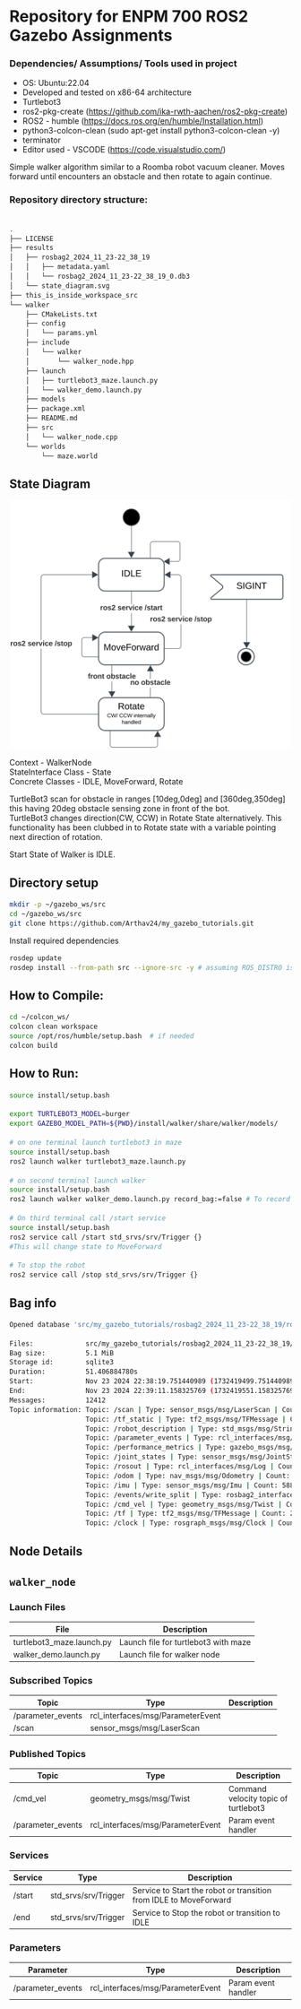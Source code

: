 # Repository for ENPM 700 ROS2 Gazebo Assignments

### Dependencies/ Assumptions/ Tools used in project

- OS: Ubuntu:22.04
- Developed and tested on x86-64 architecture
- Turtlebot3
- ros2-pkg-create (https://github.com/ika-rwth-aachen/ros2-pkg-create)
- ROS2 - humble (https://docs.ros.org/en/humble/Installation.html)
- python3-colcon-clean (sudo apt-get install python3-colcon-clean -y)
- terminator
- Editor used - VSCODE (https://code.visualstudio.com/)

Simple walker algorithm similar to a Roomba robot vacuum cleaner. Moves forward until encounters an obstacle and then
rotate to again continue.

### Repository directory structure:

```bash

.
├── LICENSE
├── results
│   ├── rosbag2_2024_11_23-22_38_19
│   │   ├── metadata.yaml
│   │   └── rosbag2_2024_11_23-22_38_19_0.db3
│   └── state_diagram.svg
├── this_is_inside_workspace_src
└── walker
    ├── CMakeLists.txt
    ├── config
    │   └── params.yml
    ├── include
    │   └── walker
    │       └── walker_node.hpp
    ├── launch
    │   ├── turtlebot3_maze.launch.py
    │   └── walker_demo.launch.py
    ├── models
    ├── package.xml
    ├── README.md
    ├── src
    │   └── walker_node.cpp
    └── worlds
        └── maze.world

```

## State Diagram

![image](https://github.com/Arthav24/my_gazebo_tutorials/blob/working_with_gazebo/results/state_diagram.svg)

Context - WalkerNode<br>
StateInterface Class - State<br>
Concrete Classes - IDLE, MoveForward, Rotate

TurtleBot3 scan for obstacle in ranges [10deg,0deg] and [360deg,350deg] this having 20deg obstacle sensing zone in front
of the bot.
<br>
TurtleBot3 changes direction(CW, CCW) in Rotate State alternatively. This functionality has been clubbed in to Rotate
state with a variable pointing next direction of rotation.

Start State of Walker is IDLE.

## Directory setup

``` bash
mkdir -p ~/gazebo_ws/src
cd ~/gazebo_ws/src
git clone https://github.com/Arthav24/my_gazebo_tutorials.git
```

Install required dependencies

``` bash 
rosdep update
rosdep install --from-path src --ignore-src -y # assuming ROS_DISTRO is set to humble
```

## How to Compile:

```bash
cd ~/colcon_ws/
colcon clean workspace
source /opt/ros/humble/setup.bash  # if needed
colcon build
```

## How to Run:

```bash
source install/setup.bash

export TURTLEBOT3_MODEL=burger
export GAZEBO_MODEL_PATH=${PWD}/install/walker/share/walker/models/

# on one terminal launch turtlebot3 in maze
source install/setup.bash
ros2 launch walker turtlebot3_maze.launch.py

# on second terminal launch walker 
source install/setup.bash
ros2 launch walker walker_demo.launch.py record_bag:=false # To record ros2 bag switch to true

# On third terminal call /start service
source install/setup.bash
ros2 service call /start std_srvs/srv/Trigger {}
#This will change state to MoveForward

# To stop the robot 
ros2 service call /stop std_srvs/srv/Trigger {}
```

## Bag info

```bash
Opened database 'src/my_gazebo_tutorials/rosbag2_2024_11_23-22_38_19/rosbag2_2024_11_23-22_38_19_0.db3' for READ_ONLY. ---------- (open() at ./src/rosbag2_storage_default_plugins/sqlite/sqlite_storage.cpp:228)

Files:             src/my_gazebo_tutorials/rosbag2_2024_11_23-22_38_19/rosbag2_2024_11_23-22_38_19_0.db3
Bag size:          5.1 MiB
Storage id:        sqlite3
Duration:          51.406884780s
Start:             Nov 23 2024 22:38:19.751440989 (1732419499.751440989)
End:               Nov 23 2024 22:39:11.158325769 (1732419551.158325769)
Messages:          12412
Topic information: Topic: /scan | Type: sensor_msgs/msg/LaserScan | Count: 257 | Serialization Format: cdr
                   Topic: /tf_static | Type: tf2_msgs/msg/TFMessage | Count: 1 | Serialization Format: cdr
                   Topic: /robot_description | Type: std_msgs/msg/String | Count: 1 | Serialization Format: cdr
                   Topic: /parameter_events | Type: rcl_interfaces/msg/ParameterEvent | Count: 1 | Serialization Format: cdr
                   Topic: /performance_metrics | Type: gazebo_msgs/msg/PerformanceMetrics | Count: 254 | Serialization Format: cdr
                   Topic: /joint_states | Type: sensor_msgs/msg/JointState | Count: 1370 | Serialization Format: cdr
                   Topic: /rosout | Type: rcl_interfaces/msg/Log | Count: 22 | Serialization Format: cdr
                   Topic: /odom | Type: nav_msgs/msg/Odometry | Count: 1370 | Serialization Format: cdr
                   Topic: /imu | Type: sensor_msgs/msg/Imu | Count: 5883 | Serialization Format: cdr
                   Topic: /events/write_split | Type: rosbag2_interfaces/msg/WriteSplitEvent | Count: 0 | Serialization Format: cdr
                   Topic: /cmd_vel | Type: geometry_msgs/msg/Twist | Count: 514 | Serialization Format: cdr
                   Topic: /tf | Type: tf2_msgs/msg/TFMessage | Count: 2236 | Serialization Format: cdr
                   Topic: /clock | Type: rosgraph_msgs/msg/Clock | Count: 503 | Serialization Format: cdr
```

## Node Details

## `walker_node`

### Launch Files

| File                      | Description                          |
|---------------------------|--------------------------------------|
| turtlebot3_maze.launch.py | Launch file for turtlebot3 with maze |
| walker_demo.launch.py     | Launch file for walker node          |

### Subscribed Topics

| Topic             | Type                              | Description |
|-------------------|-----------------------------------|-------------|
| /parameter_events | rcl_interfaces/msg/ParameterEvent |             |
| /scan             | sensor_msgs/msg/LaserScan         |             |

### Published Topics

| Topic             | Type                              | Description                          |
|-------------------|-----------------------------------|--------------------------------------|
| /cmd_vel          | geometry_msgs/msg/Twist           | Command velocity topic of turtlebot3 |
| /parameter_events | rcl_interfaces/msg/ParameterEvent | Param event handler                  |

### Services

| Service | Type                 | Description                                                       |
|---------|----------------------|-------------------------------------------------------------------|
| /start  | std_srvs/srv/Trigger | Service to Start the robot or transition from IDLE to MoveForward |
| /end    | std_srvs/srv/Trigger | Service to Stop the robot or transition to IDLE                   |

### Parameters

| Parameter         | Type                              | Description         |
|-------------------|-----------------------------------|---------------------|
| /parameter_events | rcl_interfaces/msg/ParameterEvent | Param event handler |


